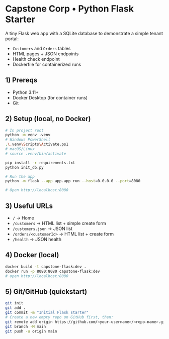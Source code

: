 
# Capstone Corp • Python Flask Starter

A tiny Flask web app with a SQLite database to demonstrate a simple tenant portal:
- `Customers` and `Orders` tables
- HTML pages + JSON endpoints
- Health check endpoint
- Dockerfile for containerized runs

## 1) Prereqs
- Python 3.11+
- Docker Desktop (for container runs)
- Git

## 2) Setup (local, no Docker)
```bash
# In project root
python -m venv .venv
# Windows PowerShell
.\.venv\Scripts\Activate.ps1
# macOS/Linux
# source .venv/bin/activate

pip install -r requirements.txt
python init_db.py

# Run the app
python -m flask --app app.app run --host=0.0.0.0 --port=8080

# Open http://localhost:8080
```

## 3) Useful URLs
- `/`            → Home
- `/customers`   → HTML list + simple create form
- `/customers.json` → JSON list
- `/orders/<customerId>` → HTML list + create form
- `/health`      → JSON health

## 4) Docker (local)
```bash
docker build -t capstone-flask:dev .
docker run -p 8080:8080 capstone-flask:dev
# open http://localhost:8080
```


## 5) Git/GitHub (quickstart)
```bash
git init
git add .
git commit -m "Initial Flask starter"
# Create a new empty repo on GitHub first, then:
git remote add origin https://github.com/<your-username>/<repo-name>.git
git branch -M main
git push -u origin main
```
